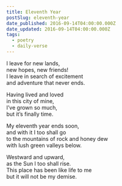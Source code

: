 ```yaml
---
title: Eleventh Year
postSlug: eleventh-year
date_published: 2016-09-14T04:00:00.000Z
date_updated: 2016-09-14T04:00:00.000Z
tags:
  - poetry
  - daily-verse
---
```


I leave for new lands,  
new hopes, new friends!  
I leave in search of excitement  
and adventure that never ends.

Having lived and loved  
in this city of mine,  
I’ve grown so much,  
but it’s finally time.

My eleventh year ends soon,  
and with it I too shall go  
to the mountains of rock and honey dew  
with lush green valleys below.

Westward and upward,  
as the Sun I too shall rise.  
This place has been like life to me  
but it will not be my demise.
